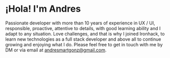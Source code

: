 # ¡Hola! I'm Andres

Passionate developer with more than 10 years of experience in UX / UI, responsible, proactive, attentive to details, with good learning ability and I adapt to any situation. Love challenges, and that is why I joined Ironhack, to learn new technologies as a full stack developer and above all to continue growing and enjoying what I do. Please feel free to get in touch with me by DM or via email at andresmartgonz@gmail.com. 
